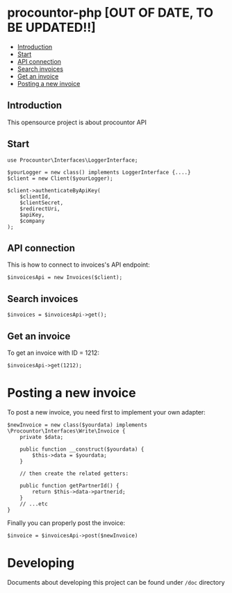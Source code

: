 # procountor-php [OUT OF DATE, TO BE UPDATED!!]

- [Introduction](#introduction)
- [Start](#start)
- [API connection](#apiconnection)
- [Search invoices](#search)
- [Get an invoice](#getinvoice)
- [Posting a new invoice](#postinvoice)

<a name="introduction"></a>
## Introduction
This opensource project is about procountor API

<a name="introduction"></a>
## Start

    use Procountor\Interfaces\LoggerInterface;

    $yourLogger = new class() implements LoggerInterface {....}
    $client = new Client($yourLogger);

    $client->authenticateByApiKey(
        $clientId,
        $clientSecret,
        $redirectUri,
        $apiKey,
        $company
    );

<a name="apiconnection"></a>
## API connection

This is how to connect to invoices's API endpoint:

    $invoicesApi = new Invoices($client);

<a name="search"></a>
## Search invoices

    $invoices = $invoicesApi->get();

<a name="getinvoice"></a>
## Get an invoice

To get an invoice with ID = 1212:

    $invoicesApi->get(1212);

<a name="postinvoice"></a>
# Posting a new invoice

To post a new invoice, you need first to implement your own adapter:

    $newInvoice = new class($yourdata) implements \Procountor\Interfaces\Write\Invoice {
        private $data;

        public function __construct($yourdata) {
            $this->data = $yourdata;
        }

        // then create the related getters:

        public function getPartnerId() {
            return $this->data->partnerid;
        }
        // ...etc
    }

Finally you can properly post the invoice:

    $invoice = $invoicesApi->post($newInvoice)

# Developing

Documents about developing this project can be found under `/doc` directory
